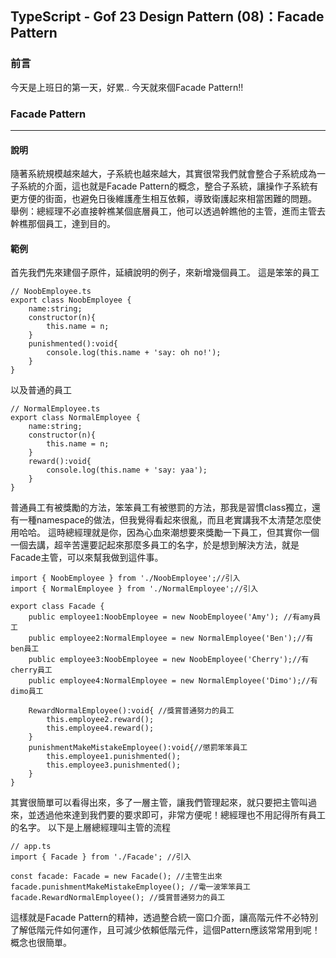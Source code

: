 ## TypeScript - Gof 23 Design Pattern (08)：Facade Pattern
### 前言
今天是上班日的第一天，好累.. 今天就來個Facade Pattern!!

### Facade Pattern
---
#### 說明
隨著系統規模越來越大，子系統也越來越大，其實很常我們就會整合子系統成為一子系統的介面，這也就是Facade Pattern的概念，整合子系統，讓操作子系統有更方便的街面，也避免日後維護產生相互依賴，導致衛護起來相當困難的問題。
舉例：總經理不必直接幹樵某個底層員工，他可以透過幹瞧他的主管，進而主管去幹樵那個員工，達到目的。
#### 範例
首先我們先來建個子原件，延續說明的例子，來新增幾個員工。
這是笨笨的員工
```
// NoobEmployee.ts
export class NoobEmployee {
    name:string;
    constructor(n){
        this.name = n;
    }
    punishmented():void{
        console.log(this.name + 'say: oh no!');
    }
}
```
以及普通的員工
```
// NormalEmployee.ts
export class NormalEmployee {
    name:string;
    constructor(n){
        this.name = n;
    }
	reward():void{
        console.log(this.name + 'say: yaa');
    }
}
```
普通員工有被獎勵的方法，笨笨員工有被懲罰的方法，那我是習慣class獨立，還有一種namespace的做法，但我覺得看起來很亂，而且老實講我不太清楚怎麼使用哈哈。
這時總經理就是你，因為心血來潮想要來獎勵一下員工，但其實你一個一個去講，超辛苦還要記起來那麼多員工的名字，於是想到解決方法，就是Facade主管，可以來幫我做到這件事。
```
import { NoobEmployee } from './NoobEmployee';//引入
import { NormalEmployee } from './NormalEmployee';//引入

export class Facade {
	public employee1:NoobEmployee = new NoobEmployee('Amy'); //有amy員工
	public employee2:NormalEmployee = new NormalEmployee('Ben');//有ben員工
	public employee3:NoobEmployee = new NoobEmployee('Cherry');//有cherry員工
	public employee4:NormalEmployee = new NormalEmployee('Dimo');//有dimo員工
	
	RewardNormalEmployee():void{ //獎賞普通努力的員工
		this.employee2.reward();
		this.employee4.reward();
	}
	punishmentMakeMistakeEmployee():void{//懲罰笨笨員工
		this.employee1.punishmented();
		this.employee3.punishmented();
	}
}
```
其實很簡單可以看得出來，多了一層主管，讓我們管理起來，就只要把主管叫過來，並透過他來達到我們要的要求即可，非常方便呢！總經理也不用記得所有員工的名字。 以下是上層總經理叫主管的流程
```
// app.ts
import { Facade } from './Facade'; //引入

const facade: Facade = new Facade(); //主管生出來
facade.punishmentMakeMistakeEmployee(); //電一波笨笨員工
facade.RewardNormalEmployee(); //獎賞普通努力的員工
```
這樣就是Facade Pattern的精神，透過整合統一窗口介面，讓高階元件不必特別了解低階元件如何運作，且可減少依賴低階元件，這個Pattern應該常常用到呢！概念也很簡單。
